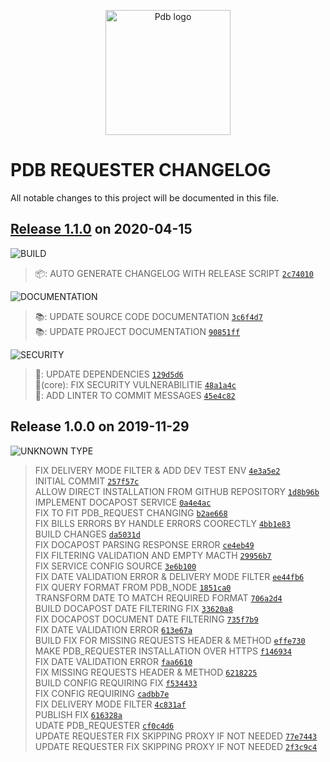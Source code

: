 <p align="center">
<a href="https://www.laplateforme.com/">
<img src="https://www.laplateforme.com/i/sites/default/files/2017-04/logo_pdb_bsl-1.jpg" alt="Pdb logo" width="200">
</a>
</p>

# PDB REQUESTER CHANGELOG

All notable changes to this project will be documented in this file.

##  [Release 1.1.0](https://github.com/Core-Techs-Git/pdb_bills/compare/1.0.0...1.1.0)  on 2020-04-15

![BUILD](https://img.shields.io/static/v1?label=&style=flat&message=BUILD&color=7f8c8d)

> 📦: AUTO GENERATE CHANGELOG WITH RELEASE SCRIPT [`2c74010`](https://github.com/Core-Techs-Git/pdb_bills/commit/2c74010ba8ba906c2e439c33fad00d7af6636f88)<br />

![DOCUMENTATION](https://img.shields.io/static/v1?label=&style=flat&message=DOCUMENTATION&color=9b59b6)

> 📚: UPDATE SOURCE CODE DOCUMENTATION [`3c6f4d7`](https://github.com/Core-Techs-Git/pdb_bills/commit/3c6f4d7cb0ca4def4589276dc55740e6e3a418ef)<br />
> 📚: UPDATE PROJECT DOCUMENTATION [`90851ff`](https://github.com/Core-Techs-Git/pdb_bills/commit/90851ff7e0ed3847aa990cf71b7f7de20cf53023)<br />

![SECURITY](https://img.shields.io/static/v1?label=&style=flat&message=SECURITY&color=f39c12)

> 🔗: UPDATE DEPENDENCIES [`129d5d6`](https://github.com/Core-Techs-Git/pdb_bills/commit/129d5d656dda8834012b871cb2fbcb67d1805dfa)<br />
> 🔗(core): FIX SECURITY VULNERABILITIE [`48a1a4c`](https://github.com/Core-Techs-Git/pdb_bills/commit/48a1a4c2c972ce94814ec3680ba4645d842fbbf4)<br />
> 🔗: ADD LINTER TO COMMIT MESSAGES [`45e4c82`](https://github.com/Core-Techs-Git/pdb_bills/commit/45e4c826100db2d87ce61158645c3895ddb9f0a7)<br />

##  Release 1.0.0  on 2019-11-29

![UNKNOWN TYPE](https://img.shields.io/static/v1?label=&style=flat&message=UNKNOWN%20TYPE&color=2c3e50)

> FIX DELIVERY MODE FILTER & ADD DEV TEST ENV [`4e3a5e2`](https://github.com/Core-Techs-Git/pdb_bills/commit/4e3a5e20a9931fd13224ebe552b832288ac47677)<br />
> INITIAL COMMIT [`257f57c`](https://github.com/Core-Techs-Git/pdb_bills/commit/257f57cf05cc796aed420f39b4b5b1be441cdae1)<br />
> ALLOW DIRECT INSTALLATION FROM GITHUB REPOSITORY [`1d8b96b`](https://github.com/Core-Techs-Git/pdb_bills/commit/1d8b96bf7d63bf1e99eea4de077e98d7b0014f8e)<br />
> IMPLEMENT DOCAPOST SERVICE [`0a4e4ac`](https://github.com/Core-Techs-Git/pdb_bills/commit/0a4e4ac76f545099c02cfdeb7d249d6eaacd41c5)<br />
> FIX TO FIT PDB_REQUEST CHANGING [`b2ae668`](https://github.com/Core-Techs-Git/pdb_bills/commit/b2ae6680592af765482e3d0d546cd121d604d3e0)<br />
> FIX BILLS ERRORS BY HANDLE ERRORS COORECTLY [`4bb1e83`](https://github.com/Core-Techs-Git/pdb_bills/commit/4bb1e83c43db5c631d43e3cee5cc163a7bdb8731)<br />
> BUILD CHANGES [`da5031d`](https://github.com/Core-Techs-Git/pdb_bills/commit/da5031dea67f9637e4c07871968144273c7a7268)<br />
> FIX DOCAPOST PARSING RESPONSE ERROR [`ce4eb49`](https://github.com/Core-Techs-Git/pdb_bills/commit/ce4eb4901fda3b45667bf9be81c11b3c5df7f4f1)<br />
> FIX FILTERING VALIDATION AND EMPTY MACTH [`29956b7`](https://github.com/Core-Techs-Git/pdb_bills/commit/29956b7cf0ea3a33a34e772e7a2bb2bc776a03e4)<br />
> FIX SERVICE CONFIG SOURCE [`3e6b100`](https://github.com/Core-Techs-Git/pdb_bills/commit/3e6b100111723978e448ae06a034b1af46e0d50b)<br />
> FIX DATE VALIDATION ERROR & DELIVERY MODE FILTER [`ee44fb6`](https://github.com/Core-Techs-Git/pdb_bills/commit/ee44fb6d58540382cf276b436097d92a03133e0f)<br />
> FIX QUERY FORMAT FROM PDB_NODE [`1851ca0`](https://github.com/Core-Techs-Git/pdb_bills/commit/1851ca0d8c6a52826ebc15854bed76442b41d31c)<br />
> TRANSFORM DATE TO MATCH REQUIRED FORMAT [`706a2d4`](https://github.com/Core-Techs-Git/pdb_bills/commit/706a2d48645bb5ff1b193d9806015ad056e71ca0)<br />
> BUILD DOCAPOST DATE FILTERING FIX [`33620a8`](https://github.com/Core-Techs-Git/pdb_bills/commit/33620a8766bcd97bc10d7ef8c998d6678aa90dc0)<br />
> FIX DOCAPOST DOCUMENT DATE FILTERING [`735f7b9`](https://github.com/Core-Techs-Git/pdb_bills/commit/735f7b9a4f2f7fc657f0b578f197b0a8737b144e)<br />
> FIX DATE VALIDATION ERROR [`613e67a`](https://github.com/Core-Techs-Git/pdb_bills/commit/613e67a9b774da7d4fd75bb61c89b7b0f82978b7)<br />
> BUILD FIX FOR MISSING REQUESTS HEADER & METHOD [`effe730`](https://github.com/Core-Techs-Git/pdb_bills/commit/effe730a07871a2a37713691e9284e69f2e13264)<br />
> MAKE PDB_REQUESTER INSTALLATION OVER HTTPS [`f146934`](https://github.com/Core-Techs-Git/pdb_bills/commit/f146934715e1c53002ad5863f4f248e40d0a404b)<br />
> FIX DATE VALIDATION ERROR [`faa6610`](https://github.com/Core-Techs-Git/pdb_bills/commit/faa66107b56bb386b2dbead9f3d7e2c806ab5b6f)<br />
> FIX MISSING REQUESTS HEADER & METHOD [`6218225`](https://github.com/Core-Techs-Git/pdb_bills/commit/621822541522daa3368f6c76d522e1208cf2a396)<br />
> BUILD CONFIG REQUIRING FIX [`f534433`](https://github.com/Core-Techs-Git/pdb_bills/commit/f5344339ef0daf29c576e36d9f8a2c7eb2bee160)<br />
> FIX CONFIG REQUIRING [`cadbb7e`](https://github.com/Core-Techs-Git/pdb_bills/commit/cadbb7ebdb99439d213d172e093fe91e8200e0b7)<br />
> FIX DELIVERY MODE FILTER [`4c831af`](https://github.com/Core-Techs-Git/pdb_bills/commit/4c831afe6a572756c1180c4791ff045873db6b97)<br />
> PUBLISH FIX [`616328a`](https://github.com/Core-Techs-Git/pdb_bills/commit/616328a88c474cd3bb3245d0c44a4ec7210c82ae)<br />
> UDATE PDB_REQUESTER [`cf0c4d6`](https://github.com/Core-Techs-Git/pdb_bills/commit/cf0c4d6de779c92b7c7934e9d76b3a53a7eb30db)<br />
> UPDATE REQUESTER FIX SKIPPING PROXY IF NOT NEEDED [`77e7443`](https://github.com/Core-Techs-Git/pdb_bills/commit/77e7443a423a180896287833b0ca3e128cf198b9)<br />
> UPDATE REQUESTER FIX SKIPPING PROXY IF NOT NEEDED [`2f3c9c4`](https://github.com/Core-Techs-Git/pdb_bills/commit/2f3c9c43eab8419ef634ff166984a9e7ecf35ab2)<br />
